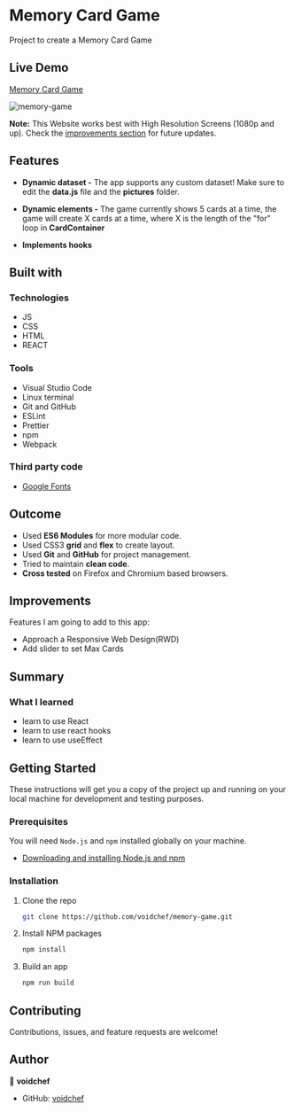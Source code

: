 # Memory Card Game

Project to create a Memory Card Game

## Live Demo

[Memory Card Game](https://voidchef.github.io/memory-game/)

![memory-game](https://user-images.githubusercontent.com/79092620/173880689-4a9f2af1-eccd-4f94-a013-fd4a4f7747df.png)

**Note:** This Website works best with High Resolution Screens (1080p and up). Check the [improvements section](#improvements) for future updates.

## Features

- **Dynamic dataset -** The app supports any custom dataset! Make sure to edit the **data.js** file and the **pictures** folder.

- **Dynamic elements -** The game currently shows 5 cards at a time, the game will create X cards at a time, where X is the length of the "for" loop in **CardContainer**

- **Implements hooks**

## Built with

### Technologies

- JS
- CSS
- HTML
- REACT

### Tools

- Visual Studio Code
- Linux terminal
- Git and GitHub
- ESLint
- Prettier
- npm
- Webpack

### Third party code

- [Google Fonts](https://fonts.google.com/)

## Outcome

- Used **ES6 Modules** for more modular code.
- Used CSS3 **grid** and **flex** to create layout.
- Used **Git** and **GitHub** for project management.
- Tried to maintain **clean code**.
- **Cross tested** on Firefox and Chromium based browsers.

## Improvements

Features I am going to add to this app:

- Approach a Responsive Web Design(RWD)
- Add slider to set Max Cards

## Summary

### What I learned

- learn to use React
- learn to use react hooks
- learn to use useEffect

## Getting Started

These instructions will get you a copy of the project up and running on your local machine for development and testing purposes.

### Prerequisites

You will need `Node.js` and `npm` installed globally on your machine.

- [Downloading and installing Node.js and npm](https://docs.npmjs.com/downloading-and-installing-node-js-and-npm)

### Installation

1. Clone the repo
   ```sh
   git clone https://github.com/voidchef/memory-game.git
   ```
2. Install NPM packages
   ```sh
   npm install
   ```
3. Build an app
   ```sh
   npm run build
   ```

## Contributing

Contributions, issues, and feature requests are welcome!

## Author

👤 **voidchef**

- GitHub: [voidchef](https://github.com/voidchef)
